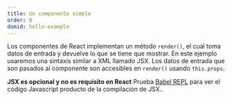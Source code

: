 ```yaml
---
title: Un componente simple
order: 0
domid: hello-example
---
```

Los componentes de React implementan un método `render()`, el cual toma datos de entrada y devuelve lo que se tiene que mostrar. En este ejemplo usaremos una sintaxis similar a XML llamado JSX. Los datos de entrada que son pasados al componente son accesibles en `render()` usando `this.props`.

**JSX es opcional y no es requisito en React** Prueba [Babel REPL](babel://es5-syntax-example) para ver el código Javascript producto de la compilación de JSX..
